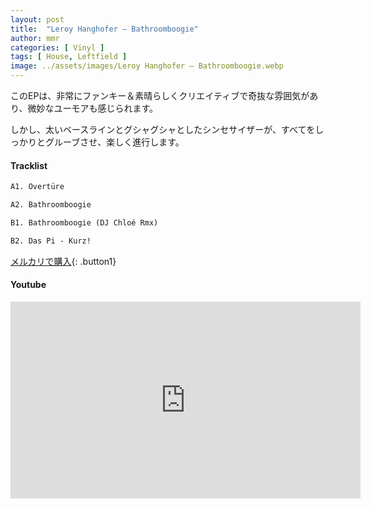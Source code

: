 ```yaml
---
layout: post
title:  "Leroy Hanghofer – Bathroomboogie"
author: mmr
categories: [ Vinyl ]
tags: [ House, Leftfield ]
image: ../assets/images/Leroy Hanghofer – Bathroomboogie.webp
---
```


このEPは、非常にファンキー＆素晴らしくクリエイティブで奇抜な雰囲気があり、微妙なユーモアも感じられます。

しかし、太いベースラインとグシャグシャとしたシンセサイザーが、すべてをしっかりとグルーブさせ、楽しく進行します。

#### Tracklist
```md
A1. Overtüre

A2. Bathroomboogie

B1. Bathroomboogie (DJ Chloé Rmx)

B2. Das Pi - Kurz!
```

[メルカリで購入](https://jp.mercari.com/item/m31669126197?afid=6142608987){: .button1}

#### Youtube
<iframe width="560" height="315" src="https://www.youtube.com/embed/cwTqnWL15Pw?si=IiWztBIeDkNxL6pq" title="YouTube video player" frameborder="0" allow="accelerometer; autoplay; clipboard-write; encrypted-media; gyroscope; picture-in-picture; web-share" referrerpolicy="strict-origin-when-cross-origin" allowfullscreen></iframe>